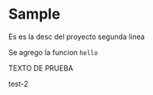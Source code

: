 # Sample

Es es la desc del proyecto
segunda linea

Se agrego la funcion `hello`

TEXTO DE PRUEBA

test-2